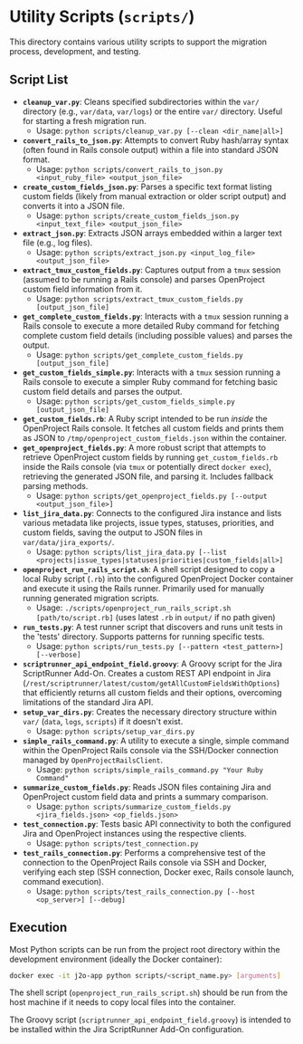 # Utility Scripts (`scripts/`)

This directory contains various utility scripts to support the migration process, development, and testing.

## Script List

*   **`cleanup_var.py`**: Cleans specified subdirectories within the `var/` directory (e.g., `var/data`, `var/logs`) or the entire `var/` directory. Useful for starting a fresh migration run.
    *   Usage: `python scripts/cleanup_var.py [--clean <dir_name|all>]`
*   **`convert_rails_to_json.py`**: Attempts to convert Ruby hash/array syntax (often found in Rails console output) within a file into standard JSON format.
    *   Usage: `python scripts/convert_rails_to_json.py <input_ruby_file> <output_json_file>`
*   **`create_custom_fields_json.py`**: Parses a specific text format listing custom fields (likely from manual extraction or older script output) and converts it into a JSON file.
    *   Usage: `python scripts/create_custom_fields_json.py <input_text_file> <output_json_file>`
*   **`extract_json.py`**: Extracts JSON arrays embedded within a larger text file (e.g., log files).
    *   Usage: `python scripts/extract_json.py <input_log_file> <output_json_file>`
*   **`extract_tmux_custom_fields.py`**: Captures output from a `tmux` session (assumed to be running a Rails console) and parses OpenProject custom field information from it.
    *   Usage: `python scripts/extract_tmux_custom_fields.py [output_json_file]`
*   **`get_complete_custom_fields.py`**: Interacts with a `tmux` session running a Rails console to execute a more detailed Ruby command for fetching complete custom field details (including possible values) and parses the output.
    *   Usage: `python scripts/get_complete_custom_fields.py [output_json_file]`
*   **`get_custom_fields_simple.py`**: Interacts with a `tmux` session running a Rails console to execute a simpler Ruby command for fetching basic custom field details and parses the output.
    *   Usage: `python scripts/get_custom_fields_simple.py [output_json_file]`
*   **`get_custom_fields.rb`**: A Ruby script intended to be run *inside* the OpenProject Rails console. It fetches all custom fields and prints them as JSON to `/tmp/openproject_custom_fields.json` within the container.
*   **`get_openproject_fields.py`**: A more robust script that attempts to retrieve OpenProject custom fields by running `get_custom_fields.rb` inside the Rails console (via `tmux` or potentially direct `docker exec`), retrieving the generated JSON file, and parsing it. Includes fallback parsing methods.
    *   Usage: `python scripts/get_openproject_fields.py [--output <output_json_file>]`
*   **`list_jira_data.py`**: Connects to the configured Jira instance and lists various metadata like projects, issue types, statuses, priorities, and custom fields, saving the output to JSON files in `var/data/jira_exports/`.
    *   Usage: `python scripts/list_jira_data.py [--list <projects|issue_types|statuses|priorities|custom_fields|all>]`
*   **`openproject_run_rails_script.sh`**: A shell script designed to copy a local Ruby script (`.rb`) into the configured OpenProject Docker container and execute it using the Rails runner. Primarily used for manually running generated migration scripts.
    *   Usage: `./scripts/openproject_run_rails_script.sh [path/to/script.rb]` (uses latest `.rb` in `output/` if no path given)
*   **`run_tests.py`**: A test runner script that discovers and runs unit tests in the 'tests' directory. Supports patterns for running specific tests.
    *   Usage: `python scripts/run_tests.py [--pattern <test_pattern>] [--verbose]`
*   **`scriptrunner_api_endpoint_field.groovy`**: A Groovy script for the Jira ScriptRunner Add-On. Creates a custom REST API endpoint in Jira (`/rest/scriptrunner/latest/custom/getAllCustomFieldsWithOptions`) that efficiently returns all custom fields and their options, overcoming limitations of the standard Jira API.
*   **`setup_var_dirs.py`**: Creates the necessary directory structure within `var/` (`data`, `logs`, `scripts`) if it doesn't exist.
    *   Usage: `python scripts/setup_var_dirs.py`
*   **`simple_rails_command.py`**: A utility to execute a single, simple command within the OpenProject Rails console via the SSH/Docker connection managed by `OpenProjectRailsClient`.
    *   Usage: `python scripts/simple_rails_command.py "Your Ruby Command"`
*   **`summarize_custom_fields.py`**: Reads JSON files containing Jira and OpenProject custom field data and prints a summary comparison.
    *   Usage: `python scripts/summarize_custom_fields.py <jira_fields.json> <op_fields.json>`
*   **`test_connection.py`**: Tests basic API connectivity to both the configured Jira and OpenProject instances using the respective clients.
    *   Usage: `python scripts/test_connection.py`
*   **`test_rails_connection.py`**: Performs a comprehensive test of the connection to the OpenProject Rails console via SSH and Docker, verifying each step (SSH connection, Docker exec, Rails console launch, command execution).
    *   Usage: `python scripts/test_rails_connection.py [--host <op_server>] [--debug]`

## Execution

Most Python scripts can be run from the project root directory within the development environment (ideally the Docker container):

```bash
docker exec -it j2o-app python scripts/<script_name.py> [arguments]
```

The shell script (`openproject_run_rails_script.sh`) should be run from the host machine if it needs to copy local files into the container.

The Groovy script (`scriptrunner_api_endpoint_field.groovy`) is intended to be installed within the Jira ScriptRunner Add-On configuration.
